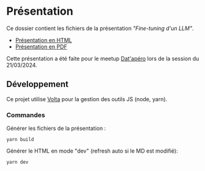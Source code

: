 # Présentation

Ce dossier contient les fichiers de la présentation _"Fine-tuning d'un LLM"_.

- [Présentation en HTML](./index.html)
- [Présentation en PDF](./dist/presentation.pdf)

Cette présentation a été faite pour le meetup [Dat'apéro](https://www.meetup.com/datapero-angers/) lors de la session du 21/03/2024.

## Développement

Ce projet utilise [Volta](https://volta.sh/) pour la gestion des outils JS (node, yarn).

### Commandes

Générer les fichiers de la présentation :

```
yarn build
```

Générer le HTML en mode "dev" (refresh auto si le MD est modifié):

```
yarn dev
```
